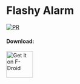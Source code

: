 Flashy Alarm
============

[![PR](https://github.com/whyrising/flashy-alarm/actions/workflows/PR.yml/badge.svg)](https://github.com/whyrising/flashy-alarm/actions/workflows/PR.yml)

#### Download:

[<img src="https://fdroid.gitlab.io/artwork/badge/get-it-on.png"
alt="Get it on F-Droid"
height="70">](https://f-droid.org/packages/com.github.whyrising.flashyalarm/)
